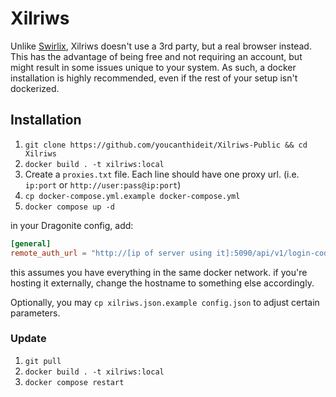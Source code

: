 # Xilriws

Unlike [Swirlix](https://github.com/UnownHash/Swirlix-Public), Xilriws doesn't use a 3rd party, but a real browser instead. 
This has the advantage of being free and not requiring an account, but might result in some issues unique to your system. 
As such, a docker installation is highly recommended, even if the rest of your setup isn't dockerized.

## Installation

1. `git clone https://github.com/youcanthideit/Xilriws-Public && cd Xilriws`
2. `docker build . -t xilriws:local`
3. Create a `proxies.txt` file. Each line should have one proxy url. (i.e. `ip:port` or `http://user:pass@ip:port`)
4. `cp docker-compose.yml.example docker-compose.yml`
5. `docker compose up -d`

in your Dragonite config, add: 

```toml
[general]
remote_auth_url = "http://[ip of server using it]:5090/api/v1/login-code"
```

this assumes you have everything in the same docker network. if you're hosting it externally, change the hostname to
something else accordingly.

Optionally, you may `cp xilriws.json.example config.json` to adjust certain parameters.

### Update

1. `git pull`
2. `docker build . -t xilriws:local`
3. `docker compose restart`
